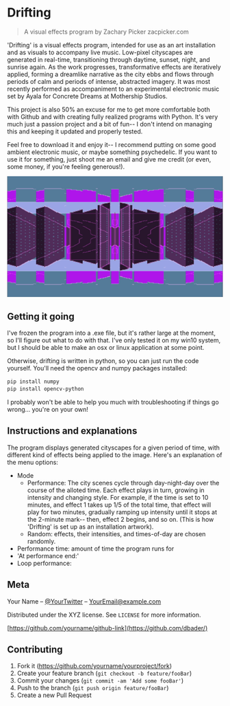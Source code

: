 # Drifting
> A visual effects program by Zachary Picker
> zacpicker.com

'Drifting' is a visual effects program, intended for use as an art installation and as visuals to accompany live music. Low-pixel cityscapes are generated in real-time, transitioning through daytime, sunset, night, and sunrise again. As the work progresses, transformative effects are iteratively applied, forming a dreamlike narrative as the city ebbs and flows through periods of calm and periods of intense, abstracted imagery. It was most recently performed as accompaniment to an experimental electronic music set by Ayala for Concrete Dreams at Mothership Studios.

This project is also 50% an excuse for me to get more comfortable both with Github and with creating fully realized programs with Python. It's very much just a passion project and a bit of fun-- I don't intend on managing this and keeping it updated and properly tested.

Feel free to download it and enjoy it-- I recommend putting on some good ambient electronic music, or maybe something psychedelic. If you want to use it for something, just shoot me an email and give me credit (or even, some money, if you're feeling generous!). 

![](drifting10.PNG)

## Getting it going

I've frozen the program into a .exe file, but it's rather large at the moment, so I'll figure out what to do with that. I've only tested it on my win10 system, but I should be able to make an osx or linux application at some point.

Otherwise, drifting is written in python, so you can just run the code yourself. You'll need the opencv and numpy packages installed:
```sh
pip install numpy
pip install opencv-python
```
I probably won't be able to help you much with troubleshooting if things go wrong... you're on your own!

## Instructions and explanations

The program displays generated cityscapes for a given period of time, with different kind of effects being applied to the image. Here's an explanation of the menu options:

* Mode
  * Performance: The city scenes cycle through day-night-day over the course of the alloted time. Each effect plays in turn, growing in intensity and changing style. For example, if the time is set to 10 minutes, and effect 1 takes up 1/5 of the total time, that effect will play for two minutes, gradually ramping up intensity until it stops at the 2-minute mark-- then, effect 2 begins, and so on. (This is how 'Drifting' is set up as an installation artwork).
  * Random: effects, their intensities, and times-of-day are chosen randomly.
* Performance time: amount of time the program runs for
* 'At performance end:'
 * Loop performance:

## Meta

Your Name – [@YourTwitter](https://twitter.com/dbader_org) – YourEmail@example.com

Distributed under the XYZ license. See ``LICENSE`` for more information.

[https://github.com/yourname/github-link](https://github.com/dbader/)

## Contributing

1. Fork it (<https://github.com/yourname/yourproject/fork>)
2. Create your feature branch (`git checkout -b feature/fooBar`)
3. Commit your changes (`git commit -am 'Add some fooBar'`)
4. Push to the branch (`git push origin feature/fooBar`)
5. Create a new Pull Request

<!-- Markdown link & img dfn's -->
[npm-image]: https://img.shields.io/npm/v/datadog-metrics.svg?style=flat-square
[npm-url]: https://npmjs.org/package/datadog-metrics
[npm-downloads]: https://img.shields.io/npm/dm/datadog-metrics.svg?style=flat-square
[travis-image]: https://img.shields.io/travis/dbader/node-datadog-metrics/master.svg?style=flat-square
[travis-url]: https://travis-ci.org/dbader/node-datadog-metrics
[wiki]: https://github.com/yourname/yourproject/wiki
